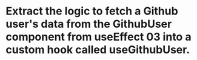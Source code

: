 # Extract the logic to fetch a Github user's data from the GithubUser component from useEffect 03 into a custom hook called useGithubUser.
